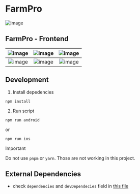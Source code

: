 # FarmPro
![image](https://github.com/user-attachments/assets/5ed585bb-6d85-4399-80e6-5cabbbc3d962)

## FarmPro - Frontend
| ![image](https://github.com/user-attachments/assets/8b64544e-93fc-41c1-bbb7-77e195fe9ca1) | ![image](https://github.com/user-attachments/assets/d9be6803-5ca6-478b-a06c-4f9419798e97) | ![image](https://github.com/user-attachments/assets/92eb5753-48b8-46ea-85af-170f6cc44612) |
|:---:|:---:|:---:|
| ![image](https://github.com/user-attachments/assets/0d662ddc-f395-4514-b9b5-e81dd83904aa) | ![image](https://github.com/user-attachments/assets/5a1b9b62-213f-4efc-b886-3b0a52e2965d) | ![image](https://github.com/user-attachments/assets/4a1fb099-e1cf-43dc-bf80-1155285ef6ba) |

## Development
1. Install depedencies
```shell
npm install
```
2. Run script
```shell
npm run android
```
or
```shell
npm run ios
```
> [!IMPORTANT]
> Do not use `pnpm` or `yarn`. Those are not working in this project.

## External Dependencies
- check `dependencies` and `devDependecies` field in [this file](./package.json)
